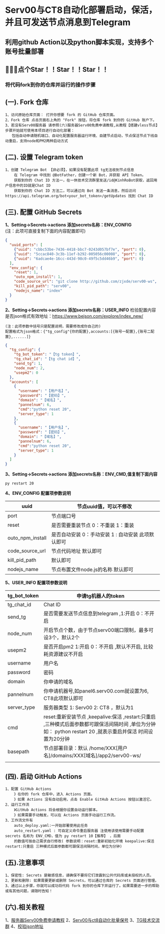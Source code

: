 # Serv00与CT8自动化部署启动，保活，并且可发送节点消息到Telegram

## 利用github Action以及python脚本实现，支持多个账号批量部署

## 🙏🙏🙏点个Star！！Star！！Star！！

###  将代码fork到你的仓库并运行的操作步骤

## (一). Fork 仓库

```
1、访问原始仓库页面： 打开你想要 fork 的 GitHub 仓库页面。
2、Fork 仓库 点击页面右上角的 "Fork" 按钮，将仓库 fork 到你的 GitHub 账户下。
3、若没有Serv00服务器 请参照(六)服务器Serv00免费申请教程,从教程【搭建vless节点】步骤开始就可使用本项目进行自动化部署：
   包括自动申请随机端口、自动化配置服务器运行环境、自建节点启动，节点保活节点下线自动重启，支持node和PM2两种启动方式
```

## (二). 设置 Telegram token

```
1、创建 Telegram Bot 【非必须】，如果没有配置此项 tg无法收到节点信息
    在 Telegram 中找到 @BotFather，创建一个新 Bot，并获取 API Token。 
    获取到你的 Chat ID 方法一，在一休技术交流群里发送/id@KinhRoBot获取，返回用户信息中的ID就是Chat ID
    获取到你的 Chat ID 方法二，可以通过向 Bot 发送一条消息，然后访问 https://api.telegram.org/bot<your_bot_token>/getUpdates 找到 Chat ID
```

## (三). 配置 GitHub Secrets

**1、Setting->Secrets->actions 添加secrets名称：ENV_CONFIG**<br>
    (注：此项可直接复制下面的内容配置即可)
```json
{
  "uuid_ports": [
    {"uuid": "cbbc53be-7436-4418-bbc7-0243d057bf7e", "port": 0},
    {"uuid": "5ccac840-3c3b-11ef-b292-005056c00008", "port": 0},
    {"uuid": "6adcae4e-16cc-443d-98c0-49f5c5dd46b9", "port": 0}
  ],
  "env_config": {
    "reset": 1,
    "outo_npm_install": 1,
    "code_source_url": "git clone http://github.com/zjxde/serv00-ws",
    "kill_pid_path": "serv00",
    "nodejs_name": "index"
  }
}
```

**2、Setting->Secrets->actions 添加secrets名称：USER_INFO**
    检验配置内容是否json格式有效地址：https://www.bejson.com/explore/index_new/
```
(注：此项参数中括号只是配置说明，需要修改成你自己的) 
配置格式为json格式：{"tg_config"{你的配置},accounts:[{账号一配置},{账号二配置},......]}
```

```json
{
  "tg_config": {
    "tg_bot_token": "【tg token】",
    "tg_chat_id": "【tg chat id】",
    "send_tg": 1,
    "node_num": 2,
    "usepm2": 0
  },
  "accounts": [
    {
      "username": "【用户名】",
      "password": "【密码】",
      "domain": "【域名】",
      "pannelnum": 6,
      "cmd":"python reset 20",
      "server_type": 1
    },
    {
      "username": "【用户名】",
      "password": "【密码】",
      "domain": "【域名】",
      "pannelnum": 6,
      "cmd":"python reset 20",
      "server_type": 1
    }
  ]
}

```
**3、Setting->Secrets->actions 添加secrets名称：ENV_CMD,值复制下面内容** 

```
py restart 20
```

**4、ENV_CONFIG 配置项参数说明**

|uuid|节点uuid值，可以不修改|
|--|--|
|port|节点端口号|
|reset|是否需要重装节点 0：不重装 1：重装 |
|outo_npm_install|是否自动安装 0：手动安装 1 : 自动安装 此项默认即可|
|code_source_url|节点代码地址 默认即可|
|kill_pid_path|默认即可|
|nodejs_name|节点布置文件node.js的名称 默认即可|

**5、USER_INFO 配置项参数说明**

|tg_bot_token|申请tg机器人的token|
|--|--|
|tg_chat_id|Chat ID|
|send_tg|是否需要发送节点信息到telegram ,1:开启 0：不开启|
|node_num|开启节点个数，由于节点serv00端口限制，最多可设3个，默认2个|
|usepm2|是否开启pm2 1:开启 0：不开启 ,默认不开启, 比较耗资源建议不开启|
|username|用户名|
|password|密码|
|domain|你申请的域名|
|pannelnum|你申请机器号,如panel6.serv00.com就设置为6, CT8此项默认即可|
|server_type|服务器类型 1: Serv00  2: CT8  ，默认为1|
|cmd|reset:重新安装节点 ,keepalive:保活 ,restart:只重启 ,三种模式后面参数都可跟保活间隔时间 ,单位为分钟 如： python restart 20 ,就表示重启并保活 时间设置为20分钟|
|basepath|节点部署目录：默认 /home/XXX[用户名]/domains/XXX[域名]/app2/serv00-ws/|
|||

## (四). 启动 GitHub Actions

```
1、配置 GitHub Actions
    》在你的 fork 仓库中，进入 Actions 页面。
    》如果 Actions 没有自动启用，点击 Enable GitHub Actions 按钮以激活它。
2、运行工作流 
    》GitHub Actions 将会根据你设置自动运行脚本。
    》如果需要手动触发，可以在 Actions 页面手动运行工作流。
3、工作流文件有 
    auto_deploy.yaml:一开始部署使用此任务
    auto_restart.yaml : 可自定义命令重启服务器 注使用该使用需要手动配置 secrets 名称为 ENV_CMD，值为 py restart 10【推荐】 ，后面
    的数值可按自己需求自行修改( 参数说明：reset:重新初始化环境 keepalive:保活 restart:只重启 三种模式后面参数都可跟保活间隔时间，单位为分钟)
```

## (五).注意事项

```
1、保密性: Secrets 是敏感信息，请确保不要将它们泄露到公共代码库或未授权的人员。
2、更新和删除: 如果需要更新或删除 Secrets，可以通过仓库的 Secrets 页面进行管理。
3、通过以上步骤，你就可以成功将代码 fork 到你的仓库下并运行了。如果需要进一步的帮助或有其他问题，请随时告知！
```

## (六).相关教程

1、[服务器Serv00免费申请教程](https://blog.yixiu.us.kg/posts/gratis/freevpsandvless/)
2、[Serv00与ct8自动化批量保号](https://github.com/yixiu001/serv00-login)
3、[TG技术交流群](https://t.me/yxjsjl)
4、[校验json地址](https://www.bejson.com/explore/index_new/)
